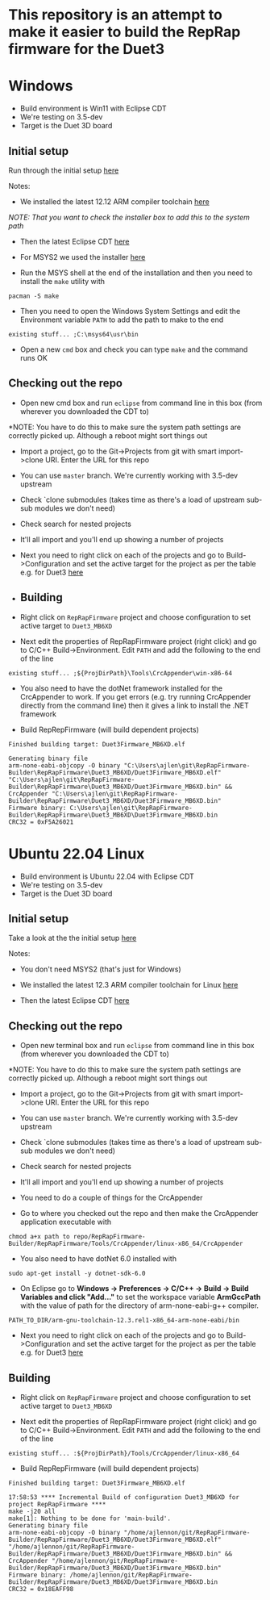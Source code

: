# This repository is an attempt to make it easier to build the RepRap firmware for the Duet3

# Windows

- Build environment is Win11 with Eclipse CDT
- We're testing on 3.5-dev
- Target is the Duet 3D board

## Initial setup

Run through the initial setup [here](https://github.com/Duet3D/RepRapFirmware/wiki/Building-RepRapFirmware#instructions-for-building-under-windows)

Notes: 

- We installed the latest 12.12 ARM compiler toolchain [here](https://developer.arm.com/-/media/Files/downloads/gnu/12.2.mpacbti-rel1/binrel/arm-gnu-toolchain-12.2.mpacbti-rel1-mingw-w64-i686-arm-none-eabi.exe?rev=2c8597f70cd94dfc9603560fb5da44a4&hash=23CEA8B2920A5A0A3BB64F6109902BB227E29729)

*NOTE: That you want to check the installer box to add this to the system path*

- Then the latest Eclipse CDT [here](https://www.eclipse.org/downloads/packages/release/2023-12/r/eclipse-ide-cc-developers)

- For MSYS2 we used the installer [here](https://github.com/msys2/msys2-installer/releases/download/2024-01-13/msys2-x86_64-20240113.exe)

- Run the MSYS shell at the end of the installation and then you need to install the `make` utility with

```
pacman -S make
```

- Then you need to open the Windows System Settings and edit the Environment variable `PATH` to add the path to make to the end

```
existing stuff... ;C:\msys64\usr\bin
```

- Open a new `cmd` box and check you can type `make` and the command runs OK

## Checking out the repo

- Open new cmd box and run `eclipse` from command line in this box (from wherever you downloaded the CDT to)

*NOTE: You have to do this to make sure the system path settings are correctly picked up. Although a reboot might sort things out 

- Import a project, go to the Git->Projects from git with smart import->clone URI. Enter the URL for this repo

- You can use `master` branch. We're currently working with 3.5-dev upstream

- Check `clone submodules (takes time as there's a load of upstream sub-sub modules we don't need)

- Check search for nested projects

- It'll all import and you'll end up showing a number of projects

- Next you need to right click on each of the projects and go to Build->Configuration and set the active target for the project as per the table e.g. for Duet3 [here](https://github.com/Duet3D/RepRapFirmware/wiki/Building-RepRapFirmware#instructions-for-building-under-windows)
 
- ## Building

- Right click on `RepRapFirmware` project and choose configuration to set active target to `Duet3_MB6XD`

- Next edit the properties of RepRapFirmware project (right click) and go to C/C++ Build->Environment. Edit `PATH` and add the following to the end of the line

```
existing stuff... ;${ProjDirPath}\Tools\CrcAppender\win-x86-64
```

- You also need to have the dotNet framework installed for the CrcAppender to work. If you get errors (e.g. try running CrcAppender directly from the command line) then it gives a link to install the .NET framework
  
- Build RepRepFirmware (will build dependent projects)

```
Finished building target: Duet3Firmware_MB6XD.elf
 
Generating binary file
arm-none-eabi-objcopy -O binary "C:\Users\ajlen\git\RepRapFirmware-Builder\RepRapFirmware\Duet3_MB6XD/Duet3Firmware_MB6XD.elf" "C:\Users\ajlen\git\RepRapFirmware-Builder\RepRapFirmware\Duet3_MB6XD/Duet3Firmware_MB6XD.bin" && CrcAppender "C:\Users\ajlen\git\RepRapFirmware-Builder\RepRapFirmware\Duet3_MB6XD/Duet3Firmware_MB6XD.bin"
Firmware binary: C:\Users\ajlen\git\RepRapFirmware-Builder\RepRapFirmware\Duet3_MB6XD\Duet3Firmware_MB6XD.bin
CRC32 = 0xF5A26021
```

# Ubuntu 22.04 Linux

- Build environment is Ubuntu 22.04 with Eclipse CDT
- We're testing on 3.5-dev
- Target is the Duet 3D board

## Initial setup

Take a look at the the initial setup [here](https://github.com/Duet3D/RepRapFirmware/wiki/Building-RepRapFirmware#instructions-for-building-under-windows)

Notes: 

- You don't need MSYS2 (that's just for Windows)
  
- We installed the latest 12.3 ARM compiler toolchain for Linux [here](https://developer.arm.com/-/media/Files/downloads/gnu/12.3.rel1/binrel/arm-gnu-toolchain-12.3.rel1-x86_64-arm-none-eabi.tar.xz?rev=dccb66bb394240a98b87f0f24e70e87d&hash=97EE9A221DB712D24F9FB455395AF0D487F61BFE)

- Then the latest Eclipse CDT [here](https://www.eclipse.org/downloads/packages/release/2023-12/r/eclipse-ide-cc-developers)

## Checking out the repo

- Open new terminal box and run `eclipse` from command line in this box (from wherever you downloaded the CDT to)

*NOTE: You have to do this to make sure the system path settings are correctly picked up. Although a reboot might sort things out 

- Import a project, go to the Git->Projects from git with smart import->clone URI. Enter the URL for this repo

- You can use `master` branch. We're currently working with 3.5-dev upstream

- Check `clone submodules (takes time as there's a load of upstream sub-sub modules we don't need)

- Check search for nested projects

- It'll all import and you'll end up showing a number of projects

- You need to do a couple of things for the CrcAppender

- Go to where you checked out the repo and then make the CrcAppender application executable with

```
chmod a+x path to repo/RepRapFirmware-Builder/RepRapFirmware/Tools/CrcAppender/linux-x86_64/CrcAppender
```

- You also need to have dotNet 6.0 installed with

```
sudo apt-get install -y dotnet-sdk-6.0
```

- On Eclipse go to **Windows -> Preferences -> C/C++ -> Build -> Build Variables and click "Add..."** to set the workspace variable **ArmGccPath** with the value of path for the directory of
arm-none-eabi-g++ compiler.

```
PATH_TO_DIR/arm-gnu-toolchain-12.3.rel1-x86_64-arm-none-eabi/bin
```

- Next you need to right click on each of the projects and go to Build->Configuration and set the active target for the project as per the table e.g. for Duet3 [here](https://github.com/Duet3D/RepRapFirmware/wiki/Building-RepRapFirmware#instructions-for-building-under-windows)

## Building

- Right click on `RepRapFirmware` project and choose configuration to set active target to `Duet3_MB6XD`

- Next edit the properties of RepRapFirmware project (right click) and go to C/C++ Build->Environment. Edit `PATH` and add the following to the end of the line

```
existing stuff... :${ProjDirPath}/Tools/CrcAppender/linux-x86_64
```

- Build RepRepFirmware (will build dependent projects)

```
Finished building target: Duet3Firmware_MB6XD.elf
 
17:58:53 **** Incremental Build of configuration Duet3_MB6XD for project RepRapFirmware ****
make -j20 all 
make[1]: Nothing to be done for 'main-build'.
Generating binary file
arm-none-eabi-objcopy -O binary "/home/ajlennon/git/RepRapFirmware-Builder/RepRapFirmware/Duet3_MB6XD/Duet3Firmware_MB6XD.elf" "/home/ajlennon/git/RepRapFirmware-Builder/RepRapFirmware/Duet3_MB6XD/Duet3Firmware_MB6XD.bin" && CrcAppender "/home/ajlennon/git/RepRapFirmware-Builder/RepRapFirmware/Duet3_MB6XD/Duet3Firmware_MB6XD.bin"
Firmware binary: /home/ajlennon/git/RepRapFirmware-Builder/RepRapFirmware/Duet3_MB6XD/Duet3Firmware_MB6XD.bin
CRC32 = 0x18EAFF98
```
